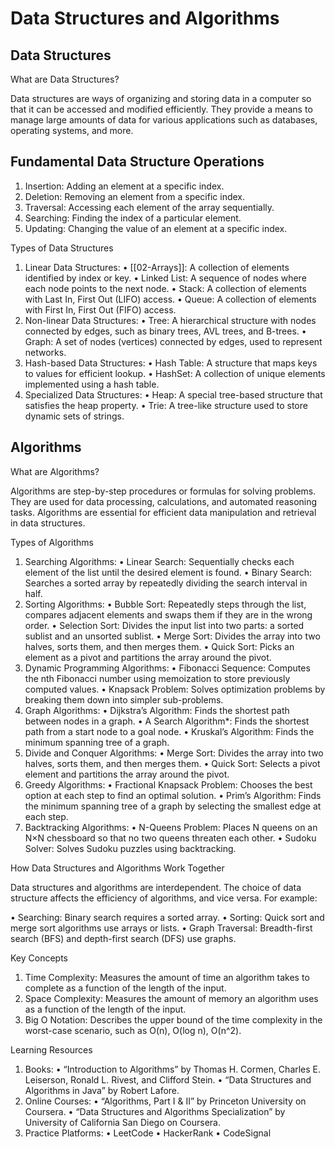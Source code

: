 # Data Structures and Algorithms

## Data Structures

What are Data Structures?

Data structures are ways of organizing and storing data in a computer so that it can be accessed and modified efficiently. They provide a means to manage large amounts of data for various applications such as databases, operating systems, and more.

## Fundamental Data Structure Operations

 1. Insertion: Adding an element at a specific index.
 2. Deletion: Removing an element from a specific index.
 3. Traversal: Accessing each element of the array sequentially.
 4. Searching: Finding the index of a particular element.
 5. Updating: Changing the value of an element at a specific index.

Types of Data Structures

 1. Linear Data Structures:
 • [[02-Arrays]]: A collection of elements identified by index or key.
 • Linked List: A sequence of nodes where each node points to the next node.
 • Stack: A collection of elements with Last In, First Out (LIFO) access.
 • Queue: A collection of elements with First In, First Out (FIFO) access.
 2. Non-linear Data Structures:
 • Tree: A hierarchical structure with nodes connected by edges, such as binary trees, AVL trees, and B-trees.
 • Graph: A set of nodes (vertices) connected by edges, used to represent networks.
 3. Hash-based Data Structures:
 • Hash Table: A structure that maps keys to values for efficient lookup.
 • HashSet: A collection of unique elements implemented using a hash table.
 4. Specialized Data Structures:
 • Heap: A special tree-based structure that satisfies the heap property.
 • Trie: A tree-like structure used to store dynamic sets of strings.

## Algorithms

What are Algorithms?

Algorithms are step-by-step procedures or formulas for solving problems. They are used for data processing, calculations, and automated reasoning tasks. Algorithms are essential for efficient data manipulation and retrieval in data structures.

Types of Algorithms

 1. Searching Algorithms:
     • Linear Search: Sequentially checks each element of the list until the desired element is found.
     • Binary Search: Searches a sorted array by repeatedly dividing the search interval in half.
 2. Sorting Algorithms:
     • Bubble Sort: Repeatedly steps through the list, compares adjacent elements and swaps them if they are in the wrong order.
     • Selection Sort: Divides the input list into two parts: a sorted sublist and an unsorted sublist.
     • Merge Sort: Divides the array into two halves, sorts them, and then merges them.
     • Quick Sort: Picks an element as a pivot and partitions the array around the pivot.
 3. Dynamic Programming Algorithms:
     • Fibonacci Sequence: Computes the nth Fibonacci number using memoization to store previously computed values.
     • Knapsack Problem: Solves optimization problems by breaking them down into simpler sub-problems.
 4. Graph Algorithms:
     • Dijkstra’s Algorithm: Finds the shortest path between nodes in a graph.
     • A Search Algorithm*: Finds the shortest path from a start node to a goal node.
     • Kruskal’s Algorithm: Finds the minimum spanning tree of a graph.
 5. Divide and Conquer Algorithms:
     • Merge Sort: Divides the array into two halves, sorts them, and then merges them.
     • Quick Sort: Selects a pivot element and partitions the array around the pivot.
 6. Greedy Algorithms:
     • Fractional Knapsack Problem: Chooses the best option at each step to find an optimal solution.
     • Prim’s Algorithm: Finds the minimum spanning tree of a graph by selecting the smallest edge at each step.
 7. Backtracking Algorithms:
     • N-Queens Problem: Places N queens on an N×N chessboard so that no two queens threaten each other.
     • Sudoku Solver: Solves Sudoku puzzles using backtracking.

How Data Structures and Algorithms Work Together

Data structures and algorithms are interdependent. The choice of data structure affects the efficiency of algorithms, and vice versa. For example:

 • Searching: Binary search requires a sorted array.
 • Sorting: Quick sort and merge sort algorithms use arrays or lists.
 • Graph Traversal: Breadth-first search (BFS) and depth-first search (DFS) use graphs.

Key Concepts

 1. Time Complexity: Measures the amount of time an algorithm takes to complete as a function of the length of the input.
 2. Space Complexity: Measures the amount of memory an algorithm uses as a function of the length of the input.
 3. Big O Notation: Describes the upper bound of the time complexity in the worst-case scenario, such as O(n), O(log n), O(n^2).

Learning Resources

 1. Books:
     • “Introduction to Algorithms” by Thomas H. Cormen, Charles E. Leiserson, Ronald L. Rivest, and Clifford Stein.
     • “Data Structures and Algorithms in Java” by Robert Lafore.
 2. Online Courses:
     • “Algorithms, Part I & II” by Princeton University on Coursera.
     • “Data Structures and Algorithms Specialization” by University of California San Diego on Coursera.
 3. Practice Platforms:
     • LeetCode
     • HackerRank
     • CodeSignal
